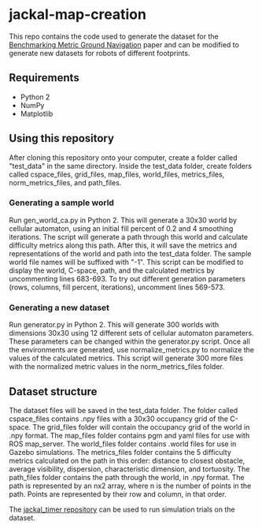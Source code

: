 # jackal-map-creation
This repo contains the code used to generate the dataset
for the [Benchmarking Metric Ground Navigation](https://arxiv.org/pdf/2008.13315.pdf) paper and can be modified
to generate new datasets for robots of different footprints.

## Requirements
* Python 2
* NumPy
* Matplotlib

## Using this repository
After cloning this repository onto your computer, create a folder called "test_data" in the same directory. Inside the test_data folder, create folders called cspace_files, grid_files, map_files, world_files, metrics_files, norm_metrics_files, and path_files.

### Generating a sample world
Run gen_world_ca.py in Python 2. This will generate a 30x30 world by cellular automaton, using an initial fill percent of 0.2 and 4 smoothing iterations.
The script will generate a path through this world and calculate difficulty metrics along this path. After this, it will save the metrics and representations of the world and path into the test_data folder. The sample world file names will be suffixed with "-1". This script can be modified to display the world, C-space, path, and the calculated metrics by uncommenting lines 683-693. To try out different generation parameters (rows, columns, fill percent, iterations), uncomment lines 569-573.

### Generating a new dataset
Run generator.py in Python 2. This will generate 300 worlds with dimensions 30x30 using 12 different sets of cellular automaton parameters. These parameters can be changed within the generator.py script.
Once all the environments are generated, use normalize_metrics.py to normalize the values of the calculated metrics. This script will generate 300 more files with the normalized metric values in the norm_metrics_files folder.


## Dataset structure
The dataset files will be saved in the test_data folder. The folder called cspace_files contains .npy files with a 30x30 occupancy grid of the C-space. The grid_files folder will contain the occupancy grid of the world in .npy format. The map_files folder contains pgm and yaml files for use with ROS map_server. The
world_files folder contains .world files for use in Gazebo simulations. The metrics_files folder contains the 5 difficulty metrics calculated on the path in this order: distance to closest obstacle, average visibility, dispersion, characteristic dimension, and tortuosity.
The path_files folder contains the path through the world, in .npy format. The path is represented by an nx2 array, where n is the number of points in the path. Points are represented by their row and column, in that order.

The [jackal_timer repository](https://github.com/dperille/jackal_timer) can be used to run simulation trials on the dataset.

